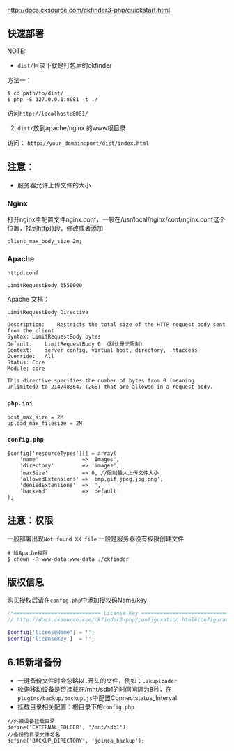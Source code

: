http://docs.cksource.com/ckfinder3-php/quickstart.html

## 快速部署

NOTE: 

- `dist/`目录下就是打包后的ckfinder

方法一：

```
$ cd path/to/dist/
$ php -S 127.0.0.1:8081 -t ./
```

访问`http://localhost:8081/`

2. `dist/`放到apache/nginx 的www根目录

访问： `http://your_domain:port/dist/index.html`

## 注意：
- 服务器允许上传文件的大小  

### Nginx

打开nginx主配置文件nginx.conf，一般在/usr/local/nginx/conf/nginx.conf这个位置，找到http{}段，修改或者添加
```
client_max_body_size 2m;
```

### Apache 

`httpd.conf`

```
LimitRequestBody 6550000
```

Apache 文档：

```
LimitRequestBody Directive

Description:	Restricts the total size of the HTTP request body sent from the client
Syntax:	LimitRequestBody bytes
Default:	LimitRequestBody 0 （默认是无限制）
Context:	server config, virtual host, directory, .htaccess
Override:	All
Status:	Core
Module:	core
```

`This directive specifies the number of bytes from 0 (meaning unlimited) to 2147483647 (2GB) that are allowed in a request body. `

### `php.ini`

```
post_max_size = 2M
upload_max_filesize = 2M
```

### `config.php`

```
$config['resourceTypes'][] = array(
    'name'              => 'Images',
    'directory'         => 'images',
    'maxSize'           => 0, //限制最大上传文件大小
    'allowedExtensions' => 'bmp,gif,jpeg,jpg,png',
    'deniedExtensions'  => '',
    'backend'           => 'default'
);
```

## 注意：权限

一般部署出现`Not found XX file` 一般是服务器没有权限创建文件

```
# 給Apache权限
$ chown -R www-data:www-data ./ckfinder  
```


## 版权信息

购买授权后请在`config.php`中添加授权码Name/key

```php
/*============================ License Key ============================================*/
// http://docs.cksource.com/ckfinder3-php/configuration.html#configuration_options_licenseKey

$config['licenseName'] = '';
$config['licenseKey']  = '';

```

## 6.15新增备份

- 一键备份文件时会忽略以`.`开头的文件，例如：`.zkuploader`
- 轮询移动设备是否挂载在/mnt/sdb1的时间间隔为8秒，在`plugins/backup/backup.js`中配置Connectstatus_Interval
- 挂载目录相关配置：根目录下的`config.php`
```
//外接设备挂载目录
define('EXTERNAL_FOLDER', '/mnt/sdb1');
//备份的目录文件名名
define('BACKUP_DIRECTORY', 'joinca_backup');
```

